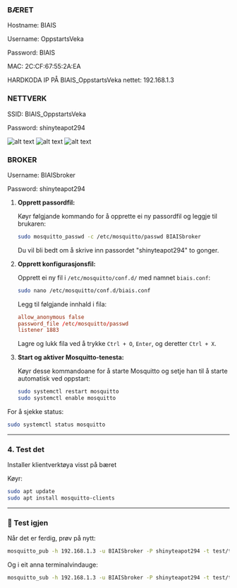 ### BÆRET
Hostname: BIAIS 

Username: OppstartsVeka

Password: BIAIS

MAC: 2C:CF:67:55:2A:EA

HARDKODA IP PÅ BIAIS_OppstartsVeka nettet: 192.168.1.3


### NETTVERK

SSID: BIAIS_OppstartsVeka

Password: shinyteapot294

![alt text](image.png)
![alt text](image-1.png)
![alt text](image-2.png)

### BROKER

Username: BIAISbroker

Password: shinyteapot294




1. **Opprett passordfil:**

   Køyr følgjande kommando for å opprette ei ny passordfil og leggje til brukaren:

   ```bash
   sudo mosquitto_passwd -c /etc/mosquitto/passwd BIAISbroker
   ```

   Du vil bli bedt om å skrive inn passordet "shinyteapot294" to gonger.

2. **Opprett konfigurasjonsfil:**

   Opprett ei ny fil i `/etc/mosquitto/conf.d/` med namnet `biais.conf`:

   ```bash
   sudo nano /etc/mosquitto/conf.d/biais.conf
   ```

   Legg til følgjande innhald i fila:

   ```conf
   allow_anonymous false
   password_file /etc/mosquitto/passwd
   listener 1883
   ```

   Lagre og lukk fila ved å trykke `Ctrl + O`, `Enter`, og deretter `Ctrl + X`.

3. **Start og aktiver Mosquitto-tenesta:**

   Køyr desse kommandoane for å starte Mosquitto og setje han til å starte automatisk ved oppstart:

   ```bash
   sudo systemctl restart mosquitto
   sudo systemctl enable mosquitto
   ```
For å sjekke status:

```bash
sudo systemctl status mosquitto
```

---

### 4. Test det
 Installer klientverktøya visst på bæret 

Køyr:

```bash
sudo apt update
sudo apt install mosquitto-clients
```

---

### 🚀 Test igjen

Når det er ferdig, prøv på nytt:

```bash
mosquitto_pub -h 192.168.1.3 -u BIAISbroker -P shinyteapot294 -t test/topic -m "hei frå broker"
```

Og i eit anna terminalvindauge:

```bash
mosquitto_sub -h 192.168.1.3 -u BIAISbroker -P shinyteapot294 -t test/topic
```
